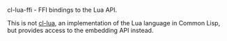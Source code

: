 cl-lua-ffi - FFI bindings to the Lua API.

This is not [cl-lua][], an implementation of the Lua language in Common Lisp,
but provides access to the embedding API instead.

[cl-lua]: https://github.com/AyeGill/cl-lua
